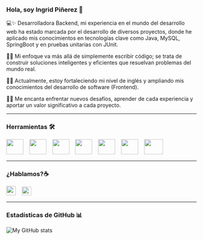 ### Hola, soy Ingrid Piñerez 👋

 💻✨ Desarrolladora Backend, mi experiencia en el mundo del desarrollo web ha estado marcada por el desarrollo de diversos proyectos, donde he aplicado mis conocimientos en tecnologías clave como Java, MySQL, SpringBoot y en pruebas unitarias con JUnit. 

 🚀🔧 Mi enfoque va más allá de simplemente escribir código; se trata de construir soluciones inteligentes y eficientes que resuelvan problemas del mundo real. 
 
 🧠💡 Actualmente, estoy fortaleciendo mi nivel de inglés y ampliando mis conocimientos del desarrollo de software (Frontend). 

 🌟✨ Me encanta enfrentar nuevos desafíos, aprender de cada experiencia y aportar un valor significativo a cada proyecto.

____

### Herramientas 🛠️
<p align="left">
  <a href="https://www.java.com/es/" target="blank"><img src="https://github.com/IngridPinerez/IngridPinerez/assets/129961172/dd9d8d91-61c4-4634-8810-3ba205b42cc5"       height="40" width="45" /></a> &nbsp&nbsp
  <a href="https://www.mysql.com/" target="blank"><img src="https://github.com/IngridPinerez/IngridPinerez/assets/129961172/c5229aa6-db84-4c85-bd80-7e3c2bc4658b" height="40" width="45" /></a> &nbsp&nbsp 
  <a href="https://www.mongodb.com/es" target="blank"><img src="https://github.com/IngridPinerez/IngridPinerez/assets/129961172/56b1c09f-3060-40b7-8ec2-99e1497902b3" height="40" width="45" /></a> &nbsp&nbsp 
  <a href="https://spring.io/projects/spring-boot" target="blank"><img src="https://github.com/IngridPinerez/IngridPinerez/assets/129961172/859de155-5274-4dc7-b178-f85d5e4913d2" height="40" width="45" /></a> &nbsp&nbsp 
  <a href="https://junit.org/junit5/" target="blank"><img src="https://github.com/IngridPinerez/IngridPinerez/assets/129961172/fdab076a-18f1-41e4-927c-bd2532abc126" height="40" width="45" /></a> &nbsp&nbsp 
  <a href="https://www.postman.com/" target="blank"><img src="https://github.com/IngridPinerez/IngridPinerez/assets/129961172/5202d3c6-8d5a-4646-891c-3a3fc77fa17b" height="40" width="45" /></a> &nbsp&nbsp 
  <a href="https://www.figma.com/" target="blank"><img src="https://github.com/IngridPinerez/IngridPinerez/assets/129961172/3a6e7122-a8f5-4c69-9801-fdd27bdb8962" height="40" width="50" /></a> 
</p> 

____

### ¿Hablamos?☕️
<p align="left">
<a href="https://www.linkedin.com/in/ingridpinerez/" target="blank"><img src="https://github.com/IngridPinerez/IngridPinerez/assets/129961172/62bb5fcd-2223-4969-bff0-8ea37818fe15" height="25" width="25" /></a> &nbsp&nbsp <a href="mailto:in.pinerez@gmail.com" target="blank"><img src="https://github.com/IngridPinerez/IngridPinerez/assets/129961172/da880f80-b578-4b0c-9319-792384399c54" height="23" width="25" /></a>
</p>

____

### Estadísticas de GitHub	📊
![My GitHub stats](https://github-readme-stats.vercel.app/api?username=IngridPinerez&show_icons=true&theme=gruvbox)
